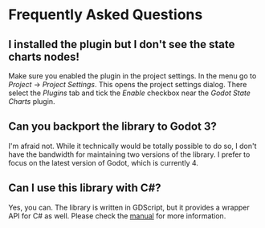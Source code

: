 # Frequently Asked Questions

## I installed the plugin but I don't see the state charts nodes!

Make sure you enabled the plugin in the project settings. In the menu go to _Project_ -> _Project Settings_. This opens the project settings dialog. There select the _Plugins_ tab and tick the _Enable_ checkbox near the _Godot State Charts_ plugin.

## Can you backport the library to Godot 3?

I'm afraid not. While it technically would be totally possible to do so, I don't have the bandwidth for maintaining two versions of the library. I prefer to focus on the latest version of Godot, which is currently 4.

## Can I use this library with C#?

Yes, you can. The library is written in GDScript, but it provides a wrapper API for C# as well. Please check the [manual](manual.md) for more information.
